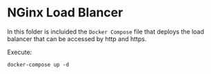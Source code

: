 # NGinx Load Blancer

In this folder is incluided the `Docker Compose` file that deploys the load balancer that can be accessed by http and https.

Execute:
      
    docker-compose up -d
